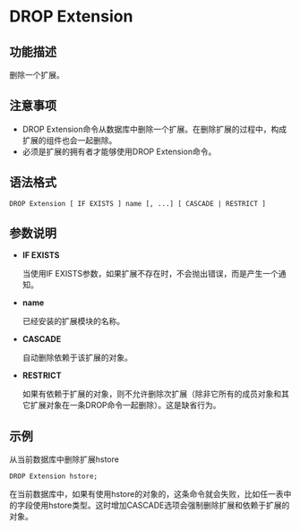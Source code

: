 # DROP Extension<a name="ZH-CN_TOPIC_0000001127565047"></a>

## 功能描述<a name="section173831846163116"></a>

删除一个扩展。

## 注意事项<a name="section786041713618"></a>

-   DROP Extension命令从数据库中删除一个扩展。在删除扩展的过程中，构成扩展的组件也会一起删除。
-   必须是扩展的拥有者才能够使用DROP Extension命令。

## 语法格式<a name="section1374719912321"></a>

```
DROP Extension [ IF EXISTS ] name [, ...] [ CASCADE | RESTRICT ]
```

## 参数说明<a name="section62781959163314"></a>

-   **IF EXISTS**

    当使用IF EXISTS参数，如果扩展不存在时，不会抛出错误，而是产生一个通知。

-   **name**

    已经安装的扩展模块的名称。

-   **CASCADE**

    自动删除依赖于该扩展的对象。

-   **RESTRICT**

    如果有依赖于扩展的对象，则不允许删除次扩展（除非它所有的成员对象和其它扩展对象在一条DROP命令一起删除）。这是缺省行为。


## 示例<a name="section14411351193419"></a>

从当前数据库中删除扩展hstore

```
DROP Extension hstore;
```

在当前数据库中，如果有使用hstore的对象的，这条命令就会失败，比如任一表中的字段使用hstore类型。这时增加CASCADE选项会强制删除扩展和依赖于扩展的对象。

